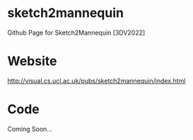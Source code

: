 # sketch2mannequin
Github Page for Sketch2Mannequin [3DV2022]

# Website
http://visual.cs.ucl.ac.uk/pubs/sketch2mannequin/index.html

# Code
Coming Soon...
